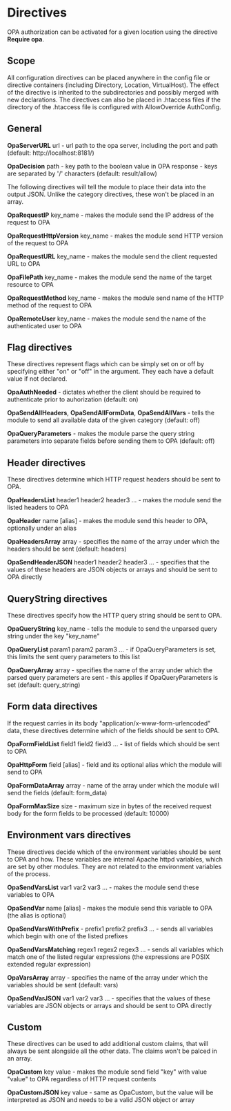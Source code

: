 # Directives

OPA authorization can be activated for a given location using the directive **Require opa**.

## Scope

All configuration directives can be placed anywhere in the config file or directive containers (including Directory, Location, VirtualHost). The effect of the directive is inherited to the subdirectories and possibly merged with new declarations. The directives can also be placed in .htaccess files if the directory of the .htaccess file is configured with AllowOverride AuthConfig.

## General

**OpaServerURL** url - url path to the opa server, including the port and path (default: http://localhost:8181/)

**OpaDecision** path - key path to the boolean value in OPA response - keys are separated by '/' characters (default: result/allow)

The following directives will tell the module to place their data into the output JSON. Unlike the category directives, these won't be placed in an array.

**OpaRequestIP** key_name - makes the module send the IP address of the request to OPA

**OpaRequestHttpVersion** key_name - makes the module send HTTP version of the request to OPA

**OpaRequestURL** key_name - makes the module send the client requested URL to OPA

**OpaFilePath** key_name - makes the module send the name of the target resource to OPA

**OpaRequestMethod** key_name - makes the module send name of the HTTP method of the request to OPA

**OpaRemoteUser** key_name - makes the module send the name of the authenticated user to OPA

## Flag directives

These directives represent flags which can be simply set on or off by specifying either "on" or "off" in the argument. They each have a default value if not declared.

**OpaAuthNeeded** - dictates whether the client should be required to authenticate prior to auhorization (default: on)

**OpaSendAllHeaders**, **OpaSendAllFormData**, **OpaSendAllVars** - tells the module to send all available data of the given category (default: off)

**OpaQueryParameters** - makes the module parse the query string parameters into separate fields before sending them to OPA (default: off)

## Header directives

These directives determine which HTTP request headers should be sent to OPA.

**OpaHeadersList** header1 header2 header3 ... - makes the module send the listed headers to OPA

**OpaHeader** name [alias] - makes the module send this header to OPA, optionally under an alias

**OpaHeadersArray** array - specifies the name of the array under which the headers should be sent (default: headers)

**OpaSendHeaderJSON** header1 header2 header3 ... - specifies that the values of these headers are JSON objects or arrays and should be sent to OPA directly

## QueryString directives

These directives specify how the HTTP query string should be sent to OPA.

**OpaQueryString** key_name - tells the module to send the unparsed query string under the key "key_name"

**OpaQueryList** param1 param2 param3 ... - if OpaQueryParameters is set, this limits the sent query parameters to this list

**OpaQueryArray** array - specifies the name of the array under which the parsed query parameters are sent - this applies if OpaQueryParameters is set (default: query_string)

## Form data directives

If the request carries in its body "application/x-www-form-urlencoded" data, these directives determine which of the fields should be sent to OPA.

**OpaFormFieldList** field1 field2 field3 ... - list of fields which should be sent to OPA

**OpaHttpForm** field [alias] - field and its optional alias which the module will send to OPA

**OpaFormDataArray** array - name of the array under which the module will send the fields (default: form_data)

**OpaFormMaxSize** size - maximum size in bytes of the received request body for the form fields to be processed (default: 10000)

## Environment vars directives

These directives decide which of the environment variables should be sent to OPA and how. These variables are internal Apache httpd variables, which are set by other modules. They are not related to the environment variables of the process.

**OpaSendVarsList** var1 var2 var3 ... - makes the module send these variables to OPA

**OpaSendVar** name [alias] - makes the module send this variable to OPA (the alias is optional)

**OpaSendVarsWithPrefix** - prefix1 prefix2 prefix3 ... - sends all variables which begin with one of the listed prefixes

**OpaSendVarsMatching** regex1 regex2 regex3 ... - sends all variables which match one of the listed regular expressions (the expressions are POSIX extended regular expression)

**OpaVarsArray** array - specifies the name of the array under which the variables should be sent (default: vars)

**OpaSendVarJSON** var1 var2 var3 ... - specifies that the values of these variables are JSON objects or arrays and should be sent to OPA directly

## Custom

These directives can be used to add additional custom claims, that will always be sent alongside all the other data. The claims won't be palced in an array.

**OpaCustom** key value - makes the module send field "key" with value "value" to OPA regardless of HTTP request contents

**OpaCustomJSON** key value - same as OpaCustom, but the value will be interpreted as JSON and needs to be a valid JSON object or array
